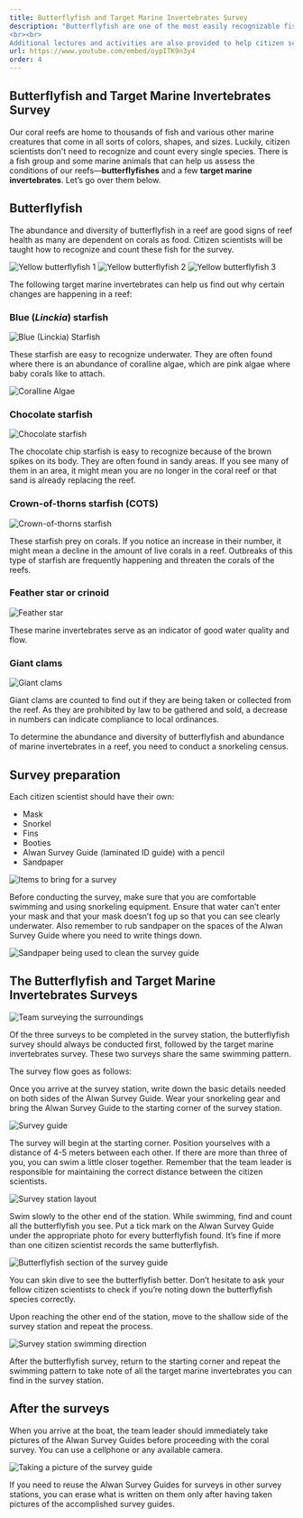 ```yaml
---
title: Butterflyfish and Target Marine Invertebrates Survey
description: "Butterflyfish are one of the most easily recognizable fishes. Along with certain marine invertebrates, they can give context for the state of corals on a reef. This video describes the method for counting butterflyfish and target marine invertebrates in a survey station.
<br><br>
Additional lectures and activities are also provided to help citizen scientists identify these indicators."
url: https://www.youtube.com/embed/oypITK9n3y4
order: 4
---
```


## Butterflyfish and Target Marine Invertebrates Survey

Our coral reefs are home to thousands of fish and various other marine creatures that come in all sorts of colors, shapes, and sizes. Luckily, citizen scientists don't need to recognize and count every single species.  There is a fish group and some marine animals that can help us assess the conditions of our reefs—**butterflyfishes** and a few **target marine invertebrates**. Let’s go over them below.

## Butterflyfish

The abundance and diversity of butterflyfish in a reef are good signs of reef health as many are dependent on corals as food.  Citizen scientists will be taught how to recognize and count these fish for the survey.

![Yellow butterflyfish 1](/images/lesson-4/1.jpg "Yellow butterflyfish 1")
![Yellow butterflyfish 2](/images/lesson-4/2.jpg "Yellow butterflyfish 2")
![Yellow butterflyfish 3](/images/lesson-4/3.jpg "Yellow butterflyfish 3")


The following target marine invertebrates can help us find out why certain changes are happening in a reef:

### Blue (*Linckia*) starfish

![Blue (Linckia) Starfish](/images/lesson-4/4.jpg "Blue (Linckia) Starfish")

These starfish are easy to recognize underwater. They are often found where there is an abundance of coralline algae, which are pink algae where baby corals like to attach.

![Coralline Algae](/images/lesson-4/5.jpg "Coralline Algae")

### Chocolate starfish

![Chocolate starfish](/images/lesson-4/6.jpg "Chocolate starfish")

The chocolate chip starfish is easy to recognize because of the brown spikes on its body. They are often found in sandy areas. If you see many of them in an area, it might mean you are no longer in the coral reef or that sand is already replacing the reef.

### Crown-of-thorns starfish (COTS)

![Crown-of-thorns starfish](/images/lesson-4/7.jpg "Crown-of-thorns starfish")

These starfish prey on corals. If you notice an increase in their number, it might mean a decline in the amount of live corals in a reef. Outbreaks of this type of starfish are frequently happening and threaten the corals of the reefs.

### Feather star or crinoid

![Feather star](/images/lesson-4/8.jpg "Feather star")

These marine invertebrates serve as an indicator of good water quality and flow.

### Giant clams

![Giant clams](/images/lesson-4/9.jpg "Giant clams")

Giant clams are counted to find out if they are being taken or collected from the reef. As they are prohibited by law to be gathered and sold, a decrease in numbers can indicate compliance to local ordinances.

To determine the abundance and diversity of butterflyfish and abundance of marine invertebrates in a reef, you need to conduct a snorkeling census.

## Survey preparation

Each citizen scientist should have their own:
- Mask 
- Snorkel 
- Fins 
- Booties 
- Alwan Survey Guide (laminated ID guide) with a pencil 
- Sandpaper 

![Items to bring for a survey](/images/lesson-4/10.jpg "Items to bring for a survey")

Before conducting the survey, make sure that you are comfortable swimming and using snorkeling equipment. Ensure that water can’t enter your mask and that your mask doesn’t fog up so that you can see clearly underwater. Also remember to rub sandpaper on the spaces of the Alwan Survey Guide where you need to write things down.

![Sandpaper being used to clean the survey guide](/images/lesson-4/11.jpg "Sandpaper being used to clean the survey guide")

## The Butterflyfish and Target Marine Invertebrates Surveys

![Team surveying the surroundings](/images/lesson-4/12.jpg "Team surveying the surroundings")

Of the three surveys to be completed in the survey station, the butterflyfish survey should always be conducted first, followed by the target marine invertebrates survey. These two surveys share the same swimming pattern.

The survey flow goes as follows:

Once you arrive at the survey station, write down the basic details needed on both sides of the Alwan Survey Guide. Wear your snorkeling gear and bring the Alwan Survey Guide to the starting corner of the survey station.

![Survey guide](/images/lesson-4/13.jpg "Survey guide")

The survey will begin at the starting corner.  Position yourselves with a distance of 4-5 meters between each other.  If there are more than three of you, you can swim a little closer together.  Remember that the team leader is responsible for maintaining the correct distance between the citizen scientists.

![Survey station layout](/images/lesson-4/14.jpg "Survey station layout")

Swim slowly to the other end of the station.  While swimming, find and count all the butterflyfish you see. Put a tick mark on the Alwan Survey Guide under the appropriate photo for every butterflyfish found.  It’s fine if more than one citizen scientist records the same butterflyfish.

![Butterflyfish section of the survey guide](/images/lesson-4/15.jpg "Butterflyfish section of the survey guide")

You can skin dive to see the butterflyfish better.  Don’t hesitate to ask your fellow citizen scientists to check if you’re noting down the butterflyfish species correctly.

Upon reaching the other end of the station, move to the shallow side of the survey station and repeat the process.

![Survey station swimming direction](/images/lesson-4/16.jpg "Survey station swimming direction")

After the butterflyfish survey, return to the starting corner and repeat the swimming pattern to take note of all the target marine invertebrates you can find in the survey station.

## After the surveys

When you arrive at the boat, the team leader should immediately take pictures of the Alwan Survey Guides before proceeding with the coral survey.  You can use a cellphone or any available camera.

![Taking a picture of the survey guide](/images/lesson-4/17.jpg "Taking a picture of the survey guide")

If you need to reuse the Alwan Survey Guides for surveys in other survey stations, you can erase what is written on them only after having taken pictures of the accomplished survey guides.
